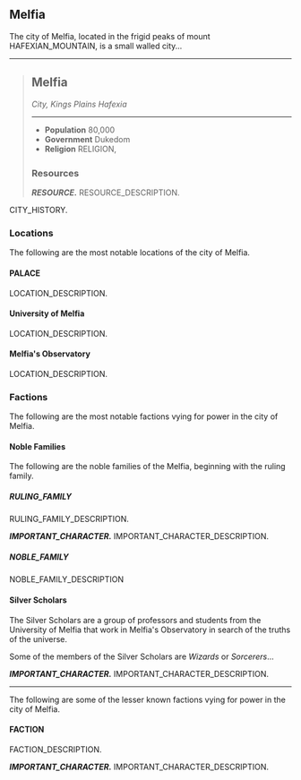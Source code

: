 ## Melfia
The city of Melfia, located in the frigid peaks of mount HAFEXIAN_MOUNTAIN, is a small walled city...

___
> ## Melfia
> *City, Kings Plains Hafexia*
>___
> - **Population** 80,000
> - **Government** Dukedom
> - **Religion** RELIGION,
>
><div style='margin-top:25px'></div>
>
> ### Resources
> ***RESOURCE.*** 
> RESOURCE_DESCRIPTION.
>

CITY_HISTORY.

### Locations
The following are the most notable locations of the city of Melfia.

#### PALACE
LOCATION_DESCRIPTION.

#### University of Melfia
LOCATION_DESCRIPTION.

#### Melfia's Observatory
LOCATION_DESCRIPTION.



### Factions
The following are the most notable factions vying for power in the city of Melfia.

#### Noble Families
The following are the noble families of the Melfia, beginning with the ruling family.

##### RULING_FAMILY 
RULING_FAMILY_DESCRIPTION.

***IMPORTANT_CHARACTER.***
IMPORTANT_CHARACTER_DESCRIPTION.


##### NOBLE_FAMILY
NOBLE_FAMILY_DESCRIPTION


#### Silver Scholars
The Silver Scholars are a group of professors and students from the University of Melfia that work in Melfia's Observatory in search of the truths of the universe.

Some of the members of the Silver Scholars are *Wizards* or *Sorcerers*... 

***IMPORTANT_CHARACTER.***
IMPORTANT_CHARACTER_DESCRIPTION.

___
The following are some of the lesser known factions vying for power in the city of Melfia.

#### FACTION
FACTION_DESCRIPTION.

***IMPORTANT_CHARACTER.***
IMPORTANT_CHARACTER_DESCRIPTION.
